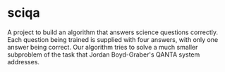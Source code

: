 # sciqa
A project to build an algorithm that answers science questions correctly. Each question being trained is supplied with four answers, with only one answer being correct. Our algorithm tries to solve a much smaller subproblem of the task that Jordan Boyd-Graber's QANTA system addresses.
